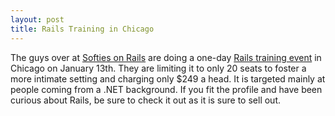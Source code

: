 ```yaml
--- 
layout: post
title: Rails Training in Chicago
---
```

The guys over at [Softies on Rails](http://www.softiesonrails.com/) are doing a one-day [Rails training event](http://www.http://www.softiesonrails.com/softiesonrails.com/2006/10/30/the-web-developer-s-makeover-registration-open) in Chicago on January 13th.  They are limiting it to only 20 seats to foster a more intimate setting and charging only $249 a head.  It is targeted mainly at people coming from a .NET background.  If you fit the profile and have been curious about Rails, be sure to check it out as it is sure to sell out.
